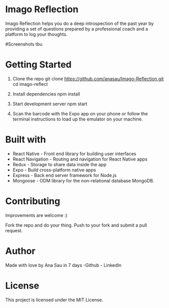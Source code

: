 # Imago Reflection
Imago Reflection helps you do a deep introspection of the past year by providing a set of questions prepared by a professional coach and a platform to log your thoughts. 

#Screenshots tbu

# Getting Started 

1. Clone the repo 
git clone https://github.com/anasau/Imago-Reflection.git
cd imago-reflect


2. Install dependencies
npm install

3. Start development server
npm start

4. Scan the barcode with the Expo app on your phone or follow the terminal instructions to load up the emulator on your machine.

# Built with

- React Native - Front end library for building user interfaces
- React Navigation - Routing and navigation for React Native apps
- Redux - Storage to share data inside the app
- Expo - Build cross-platform native apps
- Express -  Back end server framework for Node.js 
- Mongoose - ODM library for the non-relational database MongoDB. 

# Contributing
Improvements are welcome :)

Fork the repo and do your thing. Push to your fork and submit a pull request.

# Author
Made with love by Ana Sau in 7 days 
-Github - LinkedIn

# License
This project is licensed under the MIT License.
